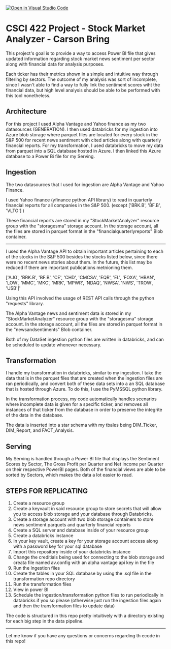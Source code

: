 [![Open in Visual Studio Code](https://classroom.github.com/assets/open-in-vscode-718a45dd9cf7e7f842a935f5ebbe5719a5e09af4491e668f4dbf3b35d5cca122.svg)](https://classroom.github.com/online_ide?assignment_repo_id=12453677&assignment_repo_type=AssignmentRepo)
# CSCI 422 Project - Stock Market Analyzer - Carson Bring
This project's goal is to provide a way to access Power BI file that gives updated information regarding stock market news sentiment per sector along with financial data for analysis purposes.

Each ticker has their metrics shown in a simple and intuitive way through filtering by sectors. 
The outcome of my analysis was sort of incomplete, since I wasn't able to find a way to fully link the sentiment scores wiht the financial data, but high level analysis should be able to be performed with this tool nonetheless.
## Architecture
For this project I used Alpha Vantage and Yahoo finance as my two datasources (GENERATION). I then used databricks for my ingestion into Azure blob storage where parquet files are located for every stock in the S&P 500 for recent news sentiment with cited articles along with quarterly financial reports. For my transformation, I used databricks to move my data from parquet into a SQL database hosted in Azure. I then linked this Azure database to a Power Bi file for my Serving. 
## Ingestion

The two datasources that I used for ingestion are Alpha Vantage and Yahoo Finance.

I used Yahoo finance (yfinance python API library) to read in quarterly financial reports for all companies in the S&P 500. (except ['BRK.B', 'BF.B', 'VLTO'] )

These financial reports are stored in my "StockMarketAnalyzer" resource group with the "storagesma" storage account. In the storage account, all the files are stored in parquet format in the "financialquarterlyreports" Blob container.

--------------------------

I used the Alpha Vantage API to obtain important articles pertaining to each of the stocks in the S&P 500 besides the stocks listed below, since there were no recent news stories about them. In the future, this list may be reduced if there are important publications metnioning them.

['AJG', 'BRK.B', 'BF.B', 'CE', 'CHD', 'CMCSA', 'EQR', 'EL', 'FOXA', 'HBAN', 'LOW', 'MMC', 'MKC', 'MRK', 'MPWR', 'NDAQ', 'NWSA', 'NWS', 'TROW', 'USB']'

Using this API involved the usage of REST API calls through the python "requests" library. 

The Alpha Vantage news and sentiment data is stored in my "StockMarketAnalyzer" resource group with the "storagesma" storage account. In the storage account, all the files are stored in parquet format in the "newsandsentiments" Blob container.


Both of my DataSet ingestion python files are written in databricks, and can be scheduled to update whenever necessary. 

## Transformation
I handle my transformation in databricks, similar to my ingestion. I take the data that is in the parquet files that are created when the ingestion files are ran periodically, and convert both of these data sets into a an SQL database that is hosted through Azure. To do this, I use the PyMSSQL python library.

In the transformation process, my code automatically handles scenarios where incomplete data is given for a specific ticker, and removes all instances of that ticker from the database in order to preserve the integrite of the data in the database. 

The data is inserted into a star schema with my tbales being DIM_Ticker, DIM_Report, and FACT_Analysis.

## Serving 
My Serving is handled through a Power BI file that displays the Sentiment Scores by Sector, The Gross Profit per Quarter and Net Income per Quarter on their respective PowerBI pages. 
Both of the financial views are able to be sorted by Sectors, which makes the data a lot easier to read. 

## STEPS FOR REPLICATING
1. Create a resource group
2. Create a keyvault in said resource group to store secrets that will allow you to access blob storage and your database through Databricks.
3. Create a storage account with two blob storage containers to store news sentiment parquets and quarterly financial reports
4. Create a SQL server and database inside of your resource group
5. Create a databricks instance
6. In your key vault, create a key for your storage account access along with a password key for your sql database
7. Import this repository inside of your databricks instance
8. Change the creditials being used for connecting to the blob storage and creata  file named av.config with an alpha vantage api key in the file
9. Run the Ingestion files
10. Create the tables in your SQL database by using the .sql file in the transformation repo directory
11. Run the transformation files
12. View in power BI
13. Schedule the ingestion/transformation python files to run periodically in databricks if you so please (otherwise just run the ingestion files again and then the transformation files to update data)

The code is structured in this repo pretty intuitively with a directory existing for each big step in the data pipeline. 

---------------------------------
Let me know if you have any questions or concerns regarding th ecode in this repo!
